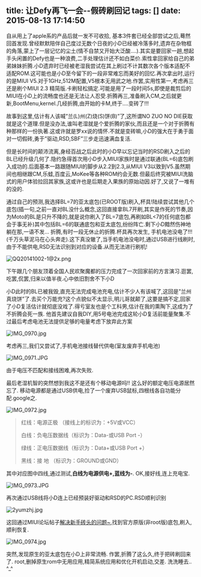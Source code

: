 title: 让Defy再飞一会--假砖刷回记
tags: []
date: 2015-08-13 17:14:50
---

自从用上了apple系的产品后就一发不可收拾, 基本3件套已经全部尝试之后,蓦然回首发现.曾经默默陪伴自己度过无数个日夜的小D已经被冷落多时,遗弃在杂物框的角落,蒙上了一层记忆的尘土(情不自禁又开始大泛酸….).其实是要回家一趟,想起手头闲置的Defy也是一种浪费,二手处理估计还不如白菜价.索性拿回家给自己的弟弟妹妹折腾.小D遗弃时已经被老湿我尝试在其上刷过不计其数次各个版本适配不适配ROM.这可能也是小D至今留下的一段非常难忘而美好的回忆.再次拿出时,运行的是MIUI V5.对于1GHz,512M配置,V5根本无用武之地.作罢,实用性第一,考虑再三还是刷个MIUI 2.3 精简版.卡刷轻松搞定.可能是用了一段时间5s,即使是裁剪后的MIUI在小D上的流畅度也还是无法让人忍受.折腾再三,准备刷入CM,之后就更新,BootMenu,kernel.几经折腾,由开始的卡M,终于….变砖了!!!

<!-- more -->

故事到这里,估计有人该喊”兰(L)州(Z)烧(S)饼(B)”了,这所谓NO ZUO NO DIE获取就是这个道理.但是没办法,谁叫老湿就是个爱折腾的家伙,而且还是一个对于折腾有种那样的一份执著.这或许就是罗xx说的情怀.不就是变砖嘛,小D的强大在于勇于面对一切假砖,勇于”驱动,RSD,SBF”三步走迅速满血复活.

但是长时间的颠沛流离,身经百战之后此时的小D早以忘记当时的RSD刷入之后的BL已经升级几何了.隐约急得首次用小D步入MIUI家族时是通过联通(BL=6)底包刷入成功的.后面基本一路跟随MIUI的脚步从2.2到2.3,从MIUI V3以致到V5.虽然期间也相继跟CM,乐蛙,百度云,MoKee等各种ROM约会无数.但最后终究被MIUI洗脑式的用户体验拉回其家族,这或许也是后期走入果族的原始动因.好了,又说了一堆有的没的.

通过自己的预测,我选择BL=7的亚太底包(已ROOT版)刷入,杯具!陆续尝试其他几个底包(插一句,之前一直对BL没什么概念,这回直接拿BL7开刷,其实是作死的节奏,因为Moto的BL是只升不降的,就是说你刷入了BL=7底包,再刷如BL<7的任何底包都会于事无补)其中包括BL=6的联通底包和亚太底包,纷纷阵亡.剩下小D黯然伤神地躺在那,一语不发… 折腾,有时一段无休止的折腾.杯具再次发生, 手机电池没电了!!! (千万头草泥马在心头奔走).这下真没辙了,当手机电池没电时,通过USB进行线刷时,由于不能供电,RSD无法识别到对应的设备.从而无法进行刷机!

![QQ20141002-1@2x.png](http://zozorz-typechoupload.stor.sinaapp.com/685082891.png)

下午跟几个朋友顶着全国人民欢聚魔都的压力完成了一次回家前的方言演习.逛罢,吃罢,侃罢,归来以值半夜.心中依旧割舍不下小D

小D此时的BL已被我毁,直充无法完成电池充电,估计不少人有该喊了,这回是”兰州真烧饼”了.去买个万能充?这个点貌似不太显示,明儿哥就颠了,这要是搞不定,回家了小D复活估计就彻底没戏了.得亏室友也是个工科男,估计在我的熏陶下,这成为了不折腾会死一族. 他首先建议自我DIY,用5号电池完成这轮小D复活前能量聚集.不过最后考虑电池无法提供足够的电量考虑下放弃此方案

![IMG_0970.jpg](http://zozorz-typechoupload.stor.sinaapp.com/2102343518.jpg)

考虑再三,我们又尝试了,手机电池接线替代供电(室友废弃手机电池)

![IMG_0971.JPG](http://zozorz-typechoupload.stor.sinaapp.com/15025825.jpg)

由于电压不匹配和接线困难,再次失败.

最后老湿机智的突然想到我这不是还有个移动电源吗!! 这么好的额定电压电源居然忘了. 移动电源都是通过USB供电,捡了一个废弃USB鼠标,四根线各自功能分配.google之.

![IMG_0972.jpg](http://zozorz-typechoupload.stor.sinaapp.com/545876194.jpg)

> 红线：电源正极       （接线上的标识为：+5V或VCC）
> 
> 白线：负电压数据线（标识为：Data-或USB Port -）
> 
> 绿线：正电压数据线（标识为：Data+或USB Port +）
> 
> 黑线：接      地        （标识为：GROUND或GND）

其中对应图中四线,通过测试,**白线为电源供电+,蓝线为-**. OK,接好线,连上充电宝.

![IMG_0973.JPG](http://zozorz-typechoupload.stor.sinaapp.com/57062642.jpg)

再次通过USB线将小D连上已经预装好驱动和RSD的PC.RSD顺利识别

![2yumzhj.jpg](http://zozorz-typechoupload.stor.sinaapp.com/1241950197.jpg)

这回通过MIUI论坛帖子[解决新手砖头的问题~](http://www.miui.com/thread-843216-1-1.html),找到官方原版(非root版)底包,刷入,顺利恢复.

![IMG_0974.jpg](http://zozorz-typechoupload.stor.sinaapp.com/1317956344.jpg)

突然,发现原生的亚太底包在小D上非常流畅. 作罢,折腾了这么久,终于把砖刷回来了. root,删掉原生rom中无用应用,精简系统应用和优化开机启动,交差. 洗洗睡去.. ^_^